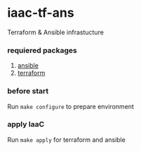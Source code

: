 # iaac-tf-ans
Terraform &amp; Ansible infrastucture

### requiered packages
1. [ansible](https://docs.ansible.com/ansible/latest/installation_guide/installation_distros.html)
2. [terraform](https://learn.hashicorp.com/tutorials/terraform/install-cli)

### before start
Run `make configure` to prepare environment

### apply IaaC
Run `make apply` for terraform and ansible

